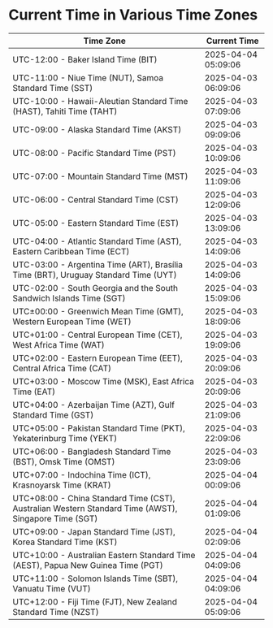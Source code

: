 # Current Time in Various Time Zones

| Time Zone | Current Time |
|-----------|--------------|
| UTC-12:00 - Baker Island Time (BIT) | 2025-04-04 05:09:06 |
| UTC-11:00 - Niue Time (NUT), Samoa Standard Time (SST) | 2025-04-03 06:09:06 |
| UTC-10:00 - Hawaii-Aleutian Standard Time (HAST), Tahiti Time (TAHT) | 2025-04-03 07:09:06 |
| UTC-09:00 - Alaska Standard Time (AKST) | 2025-04-03 09:09:06 |
| UTC-08:00 - Pacific Standard Time (PST) | 2025-04-03 10:09:06 |
| UTC-07:00 - Mountain Standard Time (MST) | 2025-04-03 11:09:06 |
| UTC-06:00 - Central Standard Time (CST) | 2025-04-03 12:09:06 |
| UTC-05:00 - Eastern Standard Time (EST) | 2025-04-03 13:09:06 |
| UTC-04:00 - Atlantic Standard Time (AST), Eastern Caribbean Time (ECT) | 2025-04-03 14:09:06 |
| UTC-03:00 - Argentina Time (ART), Brasília Time (BRT), Uruguay Standard Time (UYT) | 2025-04-03 14:09:06 |
| UTC-02:00 - South Georgia and the South Sandwich Islands Time (SGT) | 2025-04-03 15:09:06 |
| UTC±00:00 - Greenwich Mean Time (GMT), Western European Time (WET) | 2025-04-03 18:09:06 |
| UTC+01:00 - Central European Time (CET), West Africa Time (WAT) | 2025-04-03 19:09:06 |
| UTC+02:00 - Eastern European Time (EET), Central Africa Time (CAT) | 2025-04-03 20:09:06 |
| UTC+03:00 - Moscow Time (MSK), East Africa Time (EAT) | 2025-04-03 20:09:06 |
| UTC+04:00 - Azerbaijan Time (AZT), Gulf Standard Time (GST) | 2025-04-03 21:09:06 |
| UTC+05:00 - Pakistan Standard Time (PKT), Yekaterinburg Time (YEKT) | 2025-04-03 22:09:06 |
| UTC+06:00 - Bangladesh Standard Time (BST), Omsk Time (OMST) | 2025-04-03 23:09:06 |
| UTC+07:00 - Indochina Time (ICT), Krasnoyarsk Time (KRAT) | 2025-04-04 00:09:06 |
| UTC+08:00 - China Standard Time (CST), Australian Western Standard Time (AWST), Singapore Time (SGT) | 2025-04-04 01:09:06 |
| UTC+09:00 - Japan Standard Time (JST), Korea Standard Time (KST) | 2025-04-04 02:09:06 |
| UTC+10:00 - Australian Eastern Standard Time (AEST), Papua New Guinea Time (PGT) | 2025-04-04 04:09:06 |
| UTC+11:00 - Solomon Islands Time (SBT), Vanuatu Time (VUT) | 2025-04-04 04:09:06 |
| UTC+12:00 - Fiji Time (FJT), New Zealand Standard Time (NZST) | 2025-04-04 05:09:06 |
